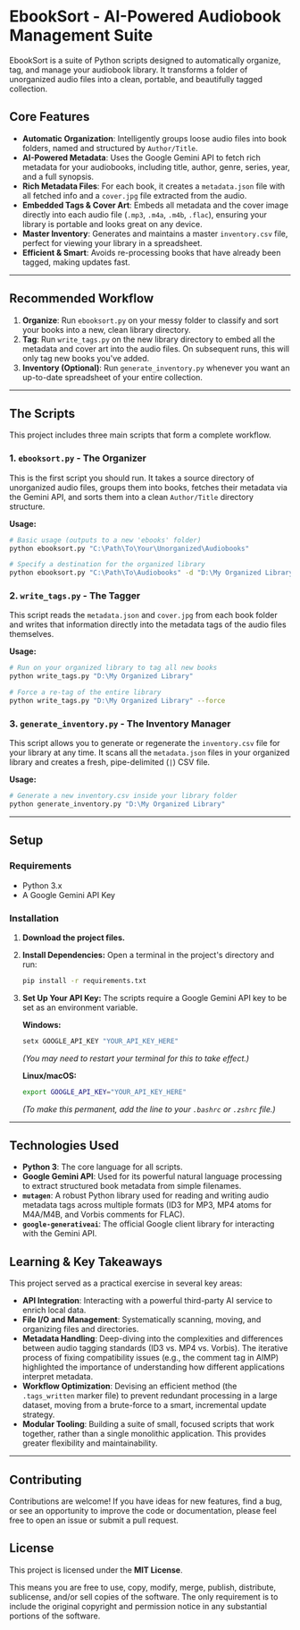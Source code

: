 # EbookSort - AI-Powered Audiobook Management Suite

EbookSort is a suite of Python scripts designed to automatically organize, tag, and manage your audiobook library. It transforms a folder of unorganized audio files into a clean, portable, and beautifully tagged collection.

## Core Features

- **Automatic Organization**: Intelligently groups loose audio files into book folders, named and structured by `Author/Title`.
- **AI-Powered Metadata**: Uses the Google Gemini API to fetch rich metadata for your audiobooks, including title, author, genre, series, year, and a full synopsis.
- **Rich Metadata Files**: For each book, it creates a `metadata.json` file with all fetched info and a `cover.jpg` file extracted from the audio.
- **Embedded Tags & Cover Art**: Embeds all metadata and the cover image directly into each audio file (`.mp3`, `.m4a`, `.m4b`, `.flac`), ensuring your library is portable and looks great on any device.
- **Master Inventory**: Generates and maintains a master `inventory.csv` file, perfect for viewing your library in a spreadsheet.
- **Efficient & Smart**: Avoids re-processing books that have already been tagged, making updates fast.

---

## Recommended Workflow

1.  **Organize**: Run `ebooksort.py` on your messy folder to classify and sort your books into a new, clean library directory.
2.  **Tag**: Run `write_tags.py` on the new library directory to embed all the metadata and cover art into the audio files. On subsequent runs, this will only tag new books you've added.
3.  **Inventory (Optional)**: Run `generate_inventory.py` whenever you want an up-to-date spreadsheet of your entire collection.

---

## The Scripts

This project includes three main scripts that form a complete workflow.

### 1. `ebooksort.py` - The Organizer

This is the first script you should run. It takes a source directory of unorganized audio files, groups them into books, fetches their metadata via the Gemini API, and sorts them into a clean `Author/Title` directory structure.

**Usage:**
```bash
# Basic usage (outputs to a new 'ebooks' folder)
python ebooksort.py "C:\Path\To\Your\Unorganized\Audiobooks"

# Specify a destination for the organized library
python ebooksort.py "C:\Path\To\Audiobooks" -d "D:\My Organized Library"
```

### 2. `write_tags.py` - The Tagger

This script reads the `metadata.json` and `cover.jpg` from each book folder and writes that information directly into the metadata tags of the audio files themselves.

**Usage:**
```bash
# Run on your organized library to tag all new books
python write_tags.py "D:\My Organized Library"

# Force a re-tag of the entire library
python write_tags.py "D:\My Organized Library" --force
```

### 3. `generate_inventory.py` - The Inventory Manager

This script allows you to generate or regenerate the `inventory.csv` file for your library at any time. It scans all the `metadata.json` files in your organized library and creates a fresh, pipe-delimited (`|`) CSV file.

**Usage:**
```bash
# Generate a new inventory.csv inside your library folder
python generate_inventory.py "D:\My Organized Library"
```

---

## Setup

### Requirements
- Python 3.x
- A Google Gemini API Key

### Installation
1.  **Download the project files.**
2.  **Install Dependencies:** Open a terminal in the project's directory and run:
    ```bash
    pip install -r requirements.txt
    ```
3.  **Set Up Your API Key:** The scripts require a Google Gemini API key to be set as an environment variable.

    **Windows:**
    ```cmd
    setx GOOGLE_API_KEY "YOUR_API_KEY_HERE"
    ```
    *(You may need to restart your terminal for this to take effect.)*

    **Linux/macOS:**
    ```bash
    export GOOGLE_API_KEY="YOUR_API_KEY_HERE"
    ```
    *(To make this permanent, add the line to your `.bashrc` or `.zshrc` file.)*

---

## Technologies Used

*   **Python 3**: The core language for all scripts.
*   **Google Gemini API**: Used for its powerful natural language processing to extract structured book metadata from simple filenames.
*   **`mutagen`**: A robust Python library used for reading and writing audio metadata tags across multiple formats (ID3 for MP3, MP4 atoms for M4A/M4B, and Vorbis comments for FLAC).
*   **`google-generativeai`**: The official Google client library for interacting with the Gemini API.

## Learning & Key Takeaways

This project served as a practical exercise in several key areas:

*   **API Integration**: Interacting with a powerful third-party AI service to enrich local data.
*   **File I/O and Management**: Systematically scanning, moving, and organizing files and directories.
*   **Metadata Handling**: Deep-diving into the complexities and differences between audio tagging standards (ID3 vs. MP4 vs. Vorbis). The iterative process of fixing compatibility issues (e.g., the comment tag in AIMP) highlighted the importance of understanding how different applications interpret metadata.
*   **Workflow Optimization**: Devising an efficient method (the `.tags_written` marker file) to prevent redundant processing in a large dataset, moving from a brute-force to a smart, incremental update strategy.
*   **Modular Tooling**: Building a suite of small, focused scripts that work together, rather than a single monolithic application. This provides greater flexibility and maintainability.

---

## Contributing

Contributions are welcome! If you have ideas for new features, find a bug, or see an opportunity to improve the code or documentation, please feel free to open an issue or submit a pull request.

## License

This project is licensed under the **MIT License**.

This means you are free to use, copy, modify, merge, publish, distribute, sublicense, and/or sell copies of the software. The only requirement is to include the original copyright and permission notice in any substantial portions of the software.
